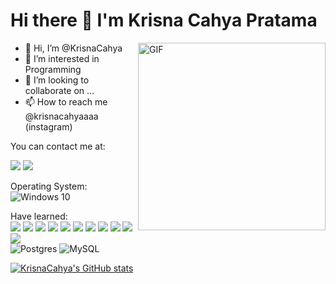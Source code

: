 <h1 style="center">
    Hi there 👋 I'm Krisna Cahya Pratama
</h1>

<img align="right" height="300"  alt="GIF" src="https://i.pinimg.com/originals/13/f0/ff/13f0ffdf12d65d1f1dc835d7d0429655.gif" />

<!-- <img align="center" src="https://github-readme-stats.vercel.app/api?username=KrisnaCahya&show_icons=true&theme=radical" width="400">
 -->
- 👋 Hi, I’m @KrisnaCahya
- 👀 I’m interested in Programming
- 💞️ I’m looking to collaborate on ...
- 📫 How to reach me @krisnacahyaaaa (instagram)

You can contact me at:<br>
<!-- <a href="https://t.me/ExcaliburZx"><img src="https://img.shields.io/badge/Telegram-2CA5E0?style=for-the-badge&logo=telegram&logoColor=white"></a> -->
<a href="mailto:krisnacahyap2@gmail.com"><img src="https://img.shields.io/badge/Gmail-D14836?style=for-the-badge&logo=gmail&logoColor=white"></a>
<a href="https://www.instagram.com/krisnacahyaaaa/"><img src="https://img.shields.io/badge/KrisnaCahya-bc2a8d?style=for-the-badge&logo=instagram&logoColor=white"></a>

Operating System:<br>
<img alt="Windows 10" src="https://img.shields.io/badge/Windows-0078D6?style=for-the-badge&logo=windows&logoColor=white" />

Have learned:<br>
<img src="https://img.shields.io/badge/Python%20-%233776AB.svg?&style=for-the-badge&logo=Python&logoColor=white"/>
<img src="https://img.shields.io/badge/html5%20-%23E34F26.svg?&style=for-the-badge&logo=html5&logoColor=white"/>
<img src="https://img.shields.io/badge/css3%20-%231572B6.svg?&style=for-the-badge&logo=css3&logoColor=white"/>
<img src="https://img.shields.io/badge/javascript%20-%23323330.svg?&style=for-the-badge&logo=javascript&logoColor=%23F7DF1E"/>
<img src="https://img.shields.io/badge/bootstrap%20-%23563D7C.svg?&style=for-the-badge&logo=bootstrap&logoColor=white"/>
<img src="https://img.shields.io/badge/php-%23777BB4.svg?&style=for-the-badge&logo=php&logoColor=white"/>
<img src="https://img.shields.io/badge/laravel%20-%23FF2D20.svg?&style=for-the-badge&logo=laravel&logoColor=white"/>
<img src="https://img.shields.io/badge/dart-%230175C2.svg?&style=for-the-badge&logo=dart&logoColor=white"/>
<img src="https://img.shields.io/badge/Flutter%20-%2302569B.svg?&style=for-the-badge&logo=Flutter&logoColor=white"/>
<img src="https://img.shields.io/badge/C%23-239120?style=for-the-badge&logo=c-sharp&logoColor=white">
<img src="https://img.shields.io/badge/git%20-%23F05033.svg?&style=for-the-badge&logo=git&logoColor=white"/>    
<img alt="Postgres" src ="https://img.shields.io/badge/postgres-%23316192.svg?&style=for-the-badge&logo=postgresql&logoColor=white"/>
<img alt="MySQL" src="https://img.shields.io/badge/mysql-%2300f.svg?&style=for-the-badge&logo=mysql&logoColor=white"/>
     
[![KrisnaCahya's GitHub stats](https://github-readme-stats.vercel.app/api?username=KrisnaCahya&theme=radical&show_icons=true)](https://github.com/KrisnaCahya/github-readme-stats)
